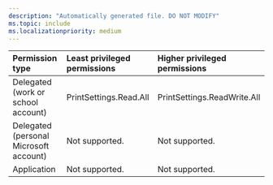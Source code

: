 ```yaml
---
description: "Automatically generated file. DO NOT MODIFY"
ms.topic: include
ms.localizationpriority: medium
---
```


|Permission type|Least privileged permissions|Higher privileged permissions|
|:---|:---|:---|
|Delegated (work or school account)|PrintSettings.Read.All|PrintSettings.ReadWrite.All|
|Delegated (personal Microsoft account)|Not supported.|Not supported.|
|Application|Not supported.|Not supported.|

